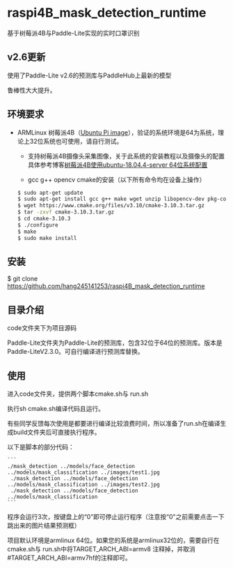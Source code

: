 # raspi4B_mask_detection_runtime
基于树莓派4B与Paddle-Lite实现的实时口罩识别

## v2.6更新
使用了Paddle-Lite v2.6的预测库与PaddleHub上最新的模型

鲁棒性大大提升。



## 环境要求

* ARMLinux
    树莓派4B（[Ubuntu Pi image](https://ubuntu.com/download/raspberry-pi)），验证的系统环境是64为系统，理论上32位系统也可使用，请自行测试。
    * 支持树莓派4B摄像头采集图像，关于此系统的安装教程以及摄像头的配置具体参考博客[树莓派4B使用ubuntu-18.04.4-server 64位系统配置](https://blog.csdn.net/fuck_hang/article/details/105766070)
    
    * gcc g++ opencv cmake的安装（以下所有命令均在设备上操作）
    ```bash
    $ sudo apt-get update
    $ sudo apt-get install gcc g++ make wget unzip libopencv-dev pkg-config
    $ wget https://www.cmake.org/files/v3.10/cmake-3.10.3.tar.gz
    $ tar -zxvf cmake-3.10.3.tar.gz
    $ cd cmake-3.10.3
    $ ./configure
    $ make
    $ sudo make install
    ```
## 安装
$ git clone https://github.com/hang245141253/raspi4B_mask_detection_runtime

## 目录介绍

code文件夹下为项目源码

Paddle-Lite文件夹为Paddle-Lite的预测库，包含32位于64位的预测库。版本是Paddle-LiteV2.3.0。可自行编译进行预测库替换。

## 使用

进入code文件夹，提供两个脚本cmake.sh与 run.sh

执行sh cmake.sh编译代码且运行。

有些同学反馈每次使用是都要进行编译比较浪费时间，所以准备了run.sh在编译生成build文件夹后可直接执行程序。

以下是脚本的部分代码：

    ```
    ./mask_detection ../models/face_detection ../models/mask_classification ../images/test1.jpg
     ./mask_detection ../models/face_detection ../models/mask_classification ../images/test2.jpg
     ./mask_detection ../models/face_detection ../models/mask_classification
    ```

  程序会运行3次，按键盘上的“0”即可停止运行程序（注意按“0"之前需要点击一下跳出来的图片结果预测框）
  
  项目默认环境是armlinux 64位。如果您的系统是armlinux32位的，需要自行在cmake.sh与 run.sh中将TARGET_ARCH_ABI=armv8 注释掉，并取消#TARGET_ARCH_ABI=armv7hf的注释即可。
